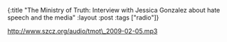 {:title "The Ministry of Truth: Interview with Jessica Gonzalez about hate speech and the media"
:layout :post
:tags  ["radio"]}

<http://www.szcz.org/audio/tmot\_2009-02-05.mp3>

